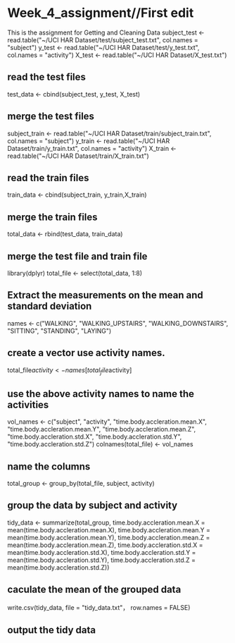 # Week_4_assignment//First edit 
This is the assignment for Getting and Cleaning Data
subject_test <- read.table("~/UCI HAR Dataset/test/subject_test.txt", col.names = "subject")
y_test <- read.table("~/UCI HAR Dataset/test/y_test.txt", col.names = "activity")
X_test <- read.table("~/UCI HAR Dataset/X_test.txt")
## read the test files
test_data <- cbind(subject_test, y_test, X_test)
## merge the test files
subject_train <- read.table("~/UCI HAR Dataset/train/subject_train.txt", col.names = "subject")
y_train <- read.table("~/UCI HAR Dataset/train/y_train.txt", col.names = "activity")
X_train <- read.table("~/UCI HAR Dataset/train/X_train.txt")
## read the train files
train_data <- cbind(subject_train, y_train,X_train)
## merge the train files
total_data <- rbind(test_data, train_data)
## merge the test file and train file
library(dplyr)
total_file <- select(total_data, 1:8)
## Extract the measurements on the mean and standard deviation
names <- c("WALKING", "WALKING_UPSTAIRS", "WALKING_DOWNSTAIRS", "SITTING", "STANDING", "LAYING")
## create a vector use activity names.
total_file$activity <- names[total_file$activity]
## use the above activity names to name the activities
vol_names <- c("subject", "activity", "time.body.accleration.mean.X", "time.body.accleration.mean.Y", 
               "time.body.accleration.mean.Z", "time.body.accleration.std.X", "time.body.accleration.std.Y",
               "time.body.accleration.std.Z")
colnames(total_file) <- vol_names
## name the columns
total_group <- group_by(total_file, subject, activity)
## group the data by subject and activity
tidy_data <- summarize(total_group, time.body.accleration.mean.X = mean(time.body.accleration.mean.X), 
                       time.body.accleration.mean.Y = mean(time.body.accleration.mean.Y), 
                       time.body.accleration.mean.Z = mean(time.body.accleration.mean.Z), 
                       time.body.accleration.std.X = mean(time.body.accleration.std.X), 
                       time.body.accleration.std.Y = mean(time.body.accleration.std.Y), 
                       time.body.accleration.std.Z = mean(time.body.accleration.std.Z))
## caculate the mean of the grouped data
write.csv(tidy_data, file = "tidy_data.txt"， row.names = FALSE)
## output the tidy data
